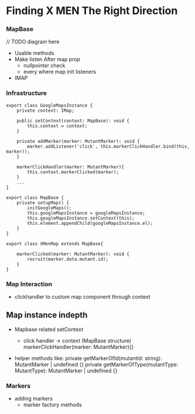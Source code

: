 

# Finding  X MEN The Right Direction

### MapBase

// TODO diagram here

- Usable methods
- Make listen After map prop
    - nullpointer check
    - every where map init listeners
- IMAP

### Infrastructure
```
export class GoogleMapsInstance {
    private context: IMap;
    
    public setContext(context: MapBase): void {
        this.context = context;
    }

    private addMarker(marker: MutantMarker): void {
        marker.addListener('click', this.markerClickHandler.bind(this, marker));
    }

    markerClickHandler(marker: MutantMarker){
        this.context.markerClicked(marker);
    }
    ...
}
```

```
export class MapBase {
    private setupMap() {
        initGoogleMaps();
        this.googleMapsInstance = googleMapsInstance;
        this.googleMapsInstance.setContext(this);
        this.element.appendChild(googleMapsInstance.el);
    }
}
```

```
export class XMenMap extends MapBase{
    
    markerClicked(marker: MutantMarker): void {
        recruit(marker.data.mutant.id);
    }
}
```


### Map Interaction
- clickhandler to custom map component through context


## Map instance  indepth
- Mapbase related setContext
    - click handler -> context (MapBase structure)
    markerClickHandler(marker: MutantMarker){}

 - helper methods like:
    private getMarkerOfId(mutantId: string): MutantMarker | undefined {}
    private getMarkerOfType(mutantType: MutantType): MutantMarker | undefined {}


    
### Markers
- adding markers
    - marker factory methods
    
    

    

